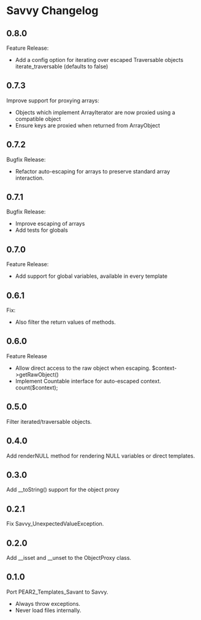 # Savvy Changelog

## 0.8.0

Feature Release:

* Add a config option for iterating over escaped Traversable objects iterate_traversable (defaults to false)

## 0.7.3

Improve support for proxying arrays:

* Objects which implement ArrayIterator are now proxied using a compatible object
* Ensure keys are proxied when returned from ArrayObject

## 0.7.2

Bugfix Release:

* Refactor auto-escaping for arrays to preserve standard array interaction.

## 0.7.1

Bugfix Release:

* Improve escaping of arrays
* Add tests for globals


## 0.7.0

Feature Release:

* Add support for global variables, available in every template

## 0.6.1

Fix:

* Also filter the return values of methods.

## 0.6.0

Feature Release

* Allow direct access to the raw object when escaping. $context->getRawObject()
* Implement Countable interface for auto-escaped context. count($context);

## 0.5.0

Filter iterated/traversable objects.

## 0.4.0

Add renderNULL method for rendering NULL variables or direct templates.

## 0.3.0

Add __toString() support for the object proxy

## 0.2.1

Fix Savvy_UnexpectedValueException.

## 0.2.0

Add __isset and __unset to the ObjectProxy class.

## 0.1.0

Port PEAR2_Templates_Savant to Savvy.

* Always throw exceptions.
* Never load files internally.